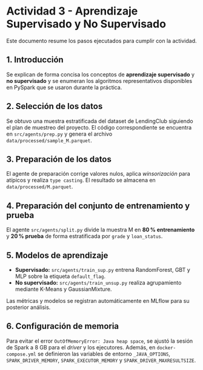 # Actividad 3 - Aprendizaje Supervisado y No Supervisado

Este documento resume los pasos ejecutados para cumplir con la actividad.

## 1. Introducción
Se explican de forma concisa los conceptos de **aprendizaje supervisado** y **no supervisado** y se enumeran los algoritmos representativos disponibles en PySpark que se usaron durante la práctica.

## 2. Selección de los datos
Se obtuvo una muestra estratificada del dataset de LendingClub siguiendo el plan de muestreo del proyecto. El código correspondiente se encuentra en `src/agents/prep.py` y genera el archivo `data/processed/sample_M.parquet`.

## 3. Preparación de los datos
El agente de preparación corrige valores nulos, aplica *winsorización* para atípicos y realiza `type casting`. El resultado se almacena en `data/processed/M.parquet`.

## 4. Preparación del conjunto de entrenamiento y prueba
El agente `src/agents/split.py` divide la muestra M en **80 % entrenamiento** y **20 % prueba** de forma estratificada por `grade` y `loan_status`.

## 5. Modelos de aprendizaje
- **Supervisado:** `src/agents/train_sup.py` entrena RandomForest, GBT y MLP sobre la etiqueta `default_flag`.
- **No supervisado:** `src/agents/train_unsup.py` realiza agrupamiento mediante K-Means y GaussianMixture.

Las métricas y modelos se registran automáticamente en MLflow para su posterior análisis.

## 6. Configuración de memoria
Para evitar el error `OutOfMemoryError: Java heap space`, se ajustó la sesión de Spark a 8 GB para el *driver* y los ejecutores. Además, en `docker-compose.yml` se definieron las variables de entorno `_JAVA_OPTIONS`, `SPARK_DRIVER_MEMORY`, `SPARK_EXECUTOR_MEMORY` y `SPARK_DRIVER_MAXRESULTSIZE`.
